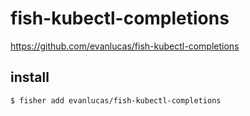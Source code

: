 # fish-kubectl-completions

https://github.com/evanlucas/fish-kubectl-completions

install
--

```console
$ fisher add evanlucas/fish-kubectl-completions
```
